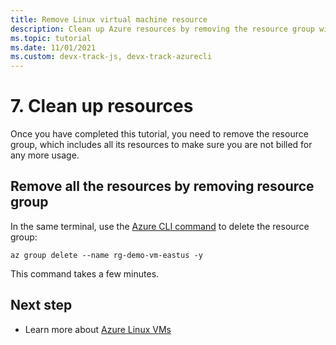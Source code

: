 ```yaml
---
title: Remove Linux virtual machine resource
description: Clean up Azure resources by removing the resource group with an Azure CLI command. 
ms.topic: tutorial
ms.date: 11/01/2021
ms.custom: devx-track-js, devx-track-azurecli
---
```


# 7. Clean up resources

Once you have completed this tutorial, you need to remove the resource group, which includes all its resources to make sure you are not billed for any more usage. 

## Remove all the resources by removing resource group

In the same terminal, use the [Azure CLI command](/cli/azure/group#az_group_delete) to delete the resource group:

```azurecli
az group delete --name rg-demo-vm-eastus -y
```

This command takes a few minutes. 

## Next step

* Learn more about [Azure Linux VMs](/azure/virtual-machines)
